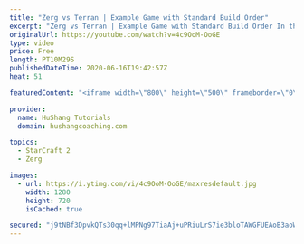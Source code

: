 ```yaml
---
title: "Zerg vs Terran | Example Game with Standard Build Order"
excerpt: "Zerg vs Terran | Example Game with Standard Build Order In this guide we learn how to defend early Terran attacks.  Coaching -------------------------------------------------------------------------- Interested in Starcraft lessons? Check out my website! I would love to help you improve and reach your"
originalUrl: https://youtube.com/watch?v=4c9OoM-OoGE
type: video
price: Free
length: PT10M29S
publishedDateTime: 2020-06-16T19:42:57Z
heat: 51

featuredContent: "<iframe width=\"800\" height=\"500\" frameborder=\"0\" src=\"https://www.youtube.com/embed/4c9OoM-OoGE\" allow=\"accelerometer; autoplay; encrypted-media; gyroscope; picture-in-picture\" allowfullscreen></iframe>"

provider:
  name: HuShang Tutorials
  domain: hushangcoaching.com

topics:
  - StarCraft 2
  - Zerg

images:
  - url: https://i.ytimg.com/vi/4c9OoM-OoGE/maxresdefault.jpg
    width: 1280
    height: 720
    isCached: true

secured: "j9tNBf3DpvkQTs30qq+lMPNg97TiaAj+uPRiuLrS7ie3bloTAWGFUEAoB3aoWf1J2XC9TVs+tsEO0eBPCsjfPGOE7LGcuCQ/ajgQfmpDoD8VBNU2cYYoe5HUIb5tSQA2FAfngoggdRq0hAcOFJu2ExBhbQCq7ttd/A277qhUdTlCOT8Ko0Ip4V46TMp7QnHb01LZhWIiuHsqkhhn+EoIPyM0N3uuqGJPJcWbf6vQQ21ke2DZT6H8FLMAaG2to2dpIgUBbSFxNbRQGEa3jei5Jsj0QgfDNEGrdOi7cnM+RPEFemDhlPNbKDeI3HtBu/noZhif1f5CzjCMDsgEXZ+xLnEkzTINWoQMP9d/Tb8nBk8qz6FJgpLcrRrWamPInSA5/pVPlHHDQt4ADrTjxNoxQ9Y3X4JY6Tqp1AVs69H4xPs=;hE+iF8LjnTBgFDiaQ3QYlg=="
---
```


